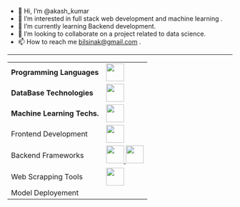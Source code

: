 - 👋 Hi, I’m @akash_kumar
- 👀 I’m interested in full stack web development and machine learning .
- 🌱 I’m currently learning Backend development.
- 💞️ I’m looking to collaborate on a project related to data science.
- 📫 How to reach me bilsinak@gmail.com .
<hr>
<table>
  <tr>
    <td>
      <strong>Programming Languages</strong>
    </td>
    <td>
      <a><a target="_blank" rel="noopener noreferrer nofollow" href="https://camo.githubusercontent.com/36aef47b6eae45be7a975fb03bb524939058364c34c8c4575d643d4130faf203/68747470733a2f2f736b696c6c69636f6e732e6465762f69636f6e733f693d6370702c70792c632c72267468656d653d6461726b"><img height="40" src="https://camo.githubusercontent.com/36aef47b6eae45be7a975fb03bb524939058364c34c8c4575d643d4130faf203/68747470733a2f2f736b696c6c69636f6e732e6465762f69636f6e733f693d6370702c70792c632c72267468656d653d6461726b" data-canonical-src="https://skillicons.dev/icons?i=cpp,py,c,r&amp;theme=dark" style="max-width: 100%;">
    </td>
  </tr>
  <tr>
    <td>
      <strong>DataBase Technologies</strong>
    </td>
    <td>
    <a target="_blank" rel="noopener noreferrer nofollow" href="https://camo.githubusercontent.com/6a951b3c9ae8aa4b396db83497bb1cfa21b1c09503839026879d8e53eabe078b/68747470733a2f2f736b696c6c69636f6e732e6465762f69636f6e733f693d6d7973716c2c706f737467726573716c2c6d6f6e676f6462267468656d653d6461726b"><img height="40" src="https://camo.githubusercontent.com/6a951b3c9ae8aa4b396db83497bb1cfa21b1c09503839026879d8e53eabe078b/68747470733a2f2f736b696c6c69636f6e732e6465762f69636f6e733f693d6d7973716c2c706f737467726573716c2c6d6f6e676f6462267468656d653d6461726b" data-canonical-src="https://skillicons.dev/icons?i=mysql,postgresql,mongodb&amp;theme=dark" style="max-width:100%;"></a>
    </td>
  </tr>
  <tr>
    <td>
      <strong>
        Machine Learning Techs.
      </strong>
    </td>
    <td>
          <a target="_blank" rel="noopener noreferrer nofollow" href="https://skillicons.dev/icons?i=tensorflow&theme=dark">
    <img height="40" src="https://skillicons.dev/icons?i=tensorflow&theme=dark" data-canonical-src="https://skillicons.dev/icons?i=tensorflow&theme=dark" style="max-width:100%;">
    </td>
  </tr>
  <tr>
    <td>
      Frontend Development
    </td>
    <td>
        <a target="_blank" rel="noopener noreferrer nofollow" href="https://skillicons.dev/icons?i=html,beautifulsoup&theme=dark">
    <img height="40" src="https://skillicons.dev/icons?i=html,css,javascript,react&theme=dark" data-canonical-src="https://skillicons.dev/icons?i=html,beautifulsoup&theme=dark" style="max-width:100%;">
</a>
    </td>
  </tr>
  <tr>
    <td>
      Backend Frameworks
    </td>
    <td>
        <a target="_blank" rel="noopener noreferrer nofollow" href="https://skillicons.dev/icons?i=flask&theme=dark">
              <img height="40" src="https://skillicons.dev/icons?i=Spring-boot&theme=dark](https://icons8.com/icon/90519/spring-boot)"
          data-canonical-src="https://skillicons.dev/icons?i=flask&theme=dark" style="max-            width:100%;">
          </a>
     <a target="_blank" rel="noopener noreferrer nofollow" href="https://skillicons.dev/icons?i=streamlit&theme=dark">
    <img height="40" src="https://skillicons.dev/icons?i=streamlit&theme=dark" data-canonical-src="https://skillicons.dev/icons?i=streamlit&theme=dark" style="max-width:100%;">
</a>
    </td>
  </tr>
  <tr>
    <td>
      Web Scrapping Tools
    </td>
    <td>
        <a target="_blank" rel="noopener noreferrer nofollow" href="https://skillicons.dev/icons?i=selenium,beautifulsoup&theme=dark">
            <img height="40" src="https://skillicons.dev/icons?i=selenium,beautifulsoup&theme=dark" data-canonical
                src="https://skillicons.dev/iconsi=selenium,beautifulsoup&theme=dark" style="max-width:100%;"></a>
    </td>
  </tr>
  <tr>
    <td>
      Model Deployement
    </td>
    <td>
    </td>
  </tr>
</table>



<!---
splakash/splakash is a ✨ special ✨ repository because its `README.md` (this file) appears on your GitHub profile.
You can click the Preview link to take a look at your changes.
--->
